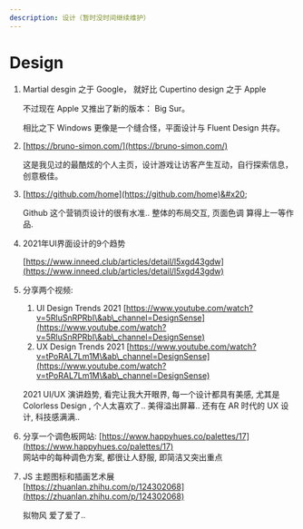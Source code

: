 ```yaml
---
description: 设计（暂时没时间继续维护）
---
```


# Design

1.  Martial desgin 之于 Google， 就好比 Cupertino design 之于 Apple

    不过现在 Apple 又推出了新的版本： Big Sur。

    相比之下 Windows 更像是一个缝合怪，平面设计与 Fluent Design 共存。
2.  [https://bruno-simon.com/](https://bruno-simon.com/)

    这是我见过的最酷炫的个人主页，设计游戏让访客产生互动，自行探索信息，创意极佳。
3.  [https://github.com/home](https://github.com/home)&#x20;

    Github 这个营销页设计的很有水准.. 整体的布局交互, 页面色调 算得上一等作品.
4.  2021年UI界面设计的9个趋势

    [https://www.inneed.club/articles/detail/l5xgd43gdw](https://www.inneed.club/articles/detail/l5xgd43gdw)
5.  分享两个视频:

    1. UI Design Trends 2021 [https://www.youtube.com/watch?v=5RluSnRPRbI\&ab\_channel=DesignSense](https://www.youtube.com/watch?v=5RluSnRPRbI\&ab\_channel=DesignSense)
    2. UX Design Trends 2021 [https://www.youtube.com/watch?v=tPoRAL7Lm1M\&ab\_channel=DesignSense](https://www.youtube.com/watch?v=tPoRAL7Lm1M\&ab\_channel=DesignSense)

    2021 UI/UX 演讲趋势, 看完让我大开眼界, 每一个设计都具有美感, 尤其是 Colorless Design , 个人太喜欢了.. 美得溢出屏幕.. 还有在 AR 时代的 UX 设计, 科技感满满..
6. 分享一个调色板网站: [https://www.happyhues.co/palettes/17](https://www.happyhues.co/palettes/17) \
   网站中的每种调色方案, 都很让人舒服, 即简洁又突出重点
7.  JS 主题图标和插画艺术展 \
    [https://zhuanlan.zhihu.com/p/124302068](https://zhuanlan.zhihu.com/p/124302068)

    拟物风 爱了爱了..
